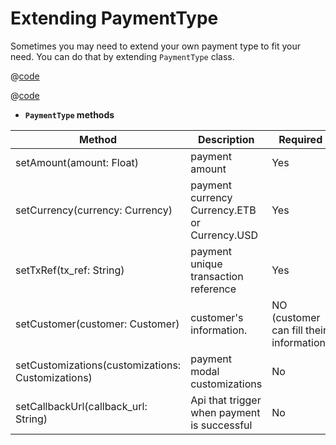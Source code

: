 # Extending PaymentType

Sometimes you may need to extend your own payment type to fit your need. You can do that by extending ```PaymentType``` class.

<CodeGroup>
<CodeGroupItem title="JAVA">

@[code](../code_snippet/java/extendPaymentType.java)

</CodeGroupItem>
<CodeGroupItem title="KOTLIN" active>

@[code](../code_snippet/kotlin/extendPaymentType.kt)

</CodeGroupItem>
</CodeGroup>

- **```PaymentType``` methods**

|   Method | Description | Required | Default |
|---- | ---- |---- |----|
| setAmount(amount: Float) |  payment amount | Yes |  
| setCurrency(currency: Currency) |  payment currency Currency.ETB or Currency.USD | Yes | ETB
| setTxRef(tx_ref: String) | payment unique transaction reference | Yes |
| setCustomer(customer: Customer) |  customer's information.  | NO (customer can fill their information) |
| setCustomizations(customizations: Customizations) |  payment modal customizations | No | null
| setCallbackUrl(callback_url: String) | Api that trigger when payment is successful | No |null
